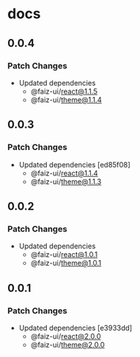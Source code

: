 # docs

## 0.0.4

### Patch Changes

- Updated dependencies
  - @faiz-ui/react@1.1.5
  - @faiz-ui/theme@1.1.4

## 0.0.3

### Patch Changes

- Updated dependencies [ed85f08]
  - @faiz-ui/react@1.1.4
  - @faiz-ui/theme@1.1.3

## 0.0.2

### Patch Changes

- Updated dependencies
  - @faiz-ui/react@1.0.1
  - @faiz-ui/theme@1.0.1

## 0.0.1

### Patch Changes

- Updated dependencies [e3933dd]
  - @faiz-ui/react@2.0.0
  - @faiz-ui/theme@2.0.0
